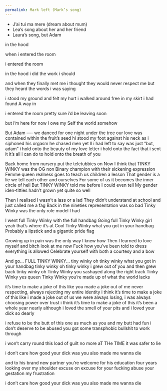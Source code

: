 ```yaml
---
permalink: Mark left (Mark’s song)
---
```

- J’ai tui ma mere (dream about mum)
- Lea’s song about her and her friend 
- Laura’s song, but Adam 


in the hood 


when i entered the room 

i entered the room 

in the hood 
i did the work i should 


and when they finally met me 
i thought they would never respect me 
but they heard the words 
i was saying

i stood my ground and felt my hurt 
i walked around free in my skirt 
i had found
A way in 

i entered the room 
pretty sure i’d be leaving soon 

but i’m here for now 
I owe my Self the world somehow


But Adam 
—-
we danced for one night 
under the tree 
our love was contained 
within the fruit’s seed 
hi stood my foot against his neck 
as i siphoned his orgasm 
he chased men yet ll i had left 
to say was just 
“but, adam”
i hold onto the beauty of my love letter 
i hold onto the fact that i sent it 
it’s all i can do to hold onto the breath of you 



Back home from nursery put the teletubbies on 
Now I think that TINKY WINKY was the OG non
Binary champion with their sickening expression 
Femme queen realness goes to teach us children a lesson 
That gender is a lie we tell each other and ourselves 
For some of us it becomes the inner circle of hell 
But TINKY WINKY told me before I could even tell 
My gender iden-titties hadn’t grown yet quite so well 

Then I realised I wasn’t a lass or a lad 
They didn’t understand at school and just called me a fag 
Back in the nineties representation was so bad 
Tinky Winky was the only role model I had 

I went full Tinky Winky with the full handbag 
Going full Tinky Winky girl yeah that’s where it’s at 
Cool Tinky Winky what you got in your handbag 
Probably a lipstick and a gigantic pride flag 

Growing up in pain was the only way I knew how 
Then I learned to love myself and bitch look at me now 
Fuck how you’ve been told to dress everything is allowed 
Celebrate yourself with both a courtesy and a bow 

And go... 
FULL TINKY WINKY...
tiny winky oh tinky winky
what you got in your handbag 
tinky winky oh tinky winky 
i grew out of you and then grew back
tinky winky oh Tinky Winky 
you sashayed along the right track 
Tinky Winky yes queen Tinky Winky 
you’re made up of what the world lacks




it’s time to make a joke of this
like you made a joke out of me
never respecting, always rejecting 
my entire identity 
i think it’s time to make a joke of this 
like i made a joke out of us 
we were always losing, i was always choosing 
power over trust 
i think it’s time to make a joke of this 
it’s been a whole year nearly 
although i loved the smell of your pits 
and i loved your dick so dearly 

i refuse to be the butt of this one 
as much as you and my butt had fun 
i don’t deserve to be abused 
you got some transphobic bullshit to work through 

i won’t carry round this load of guilt no more
aT THe TIME it was safer to lie 

i don’t care how good your dick was 
you also 
made me 
wanna die 

and to his brand new partner 
you’re welcome for his education 
four years looking over my shoulder excuse on excuse for your fucking abuse 
your gestation 
my frustration

 
i don’t care how good your dick was 
you also 
made me 
wanna die